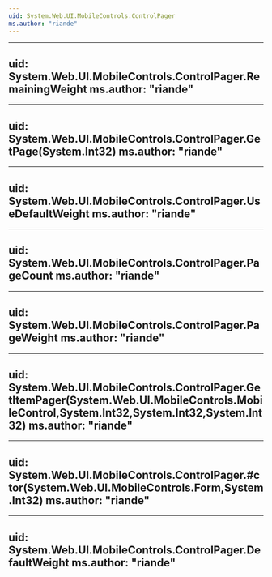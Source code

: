 ```yaml
---
uid: System.Web.UI.MobileControls.ControlPager
ms.author: "riande"
---
```


---
uid: System.Web.UI.MobileControls.ControlPager.RemainingWeight
ms.author: "riande"
---

---
uid: System.Web.UI.MobileControls.ControlPager.GetPage(System.Int32)
ms.author: "riande"
---

---
uid: System.Web.UI.MobileControls.ControlPager.UseDefaultWeight
ms.author: "riande"
---

---
uid: System.Web.UI.MobileControls.ControlPager.PageCount
ms.author: "riande"
---

---
uid: System.Web.UI.MobileControls.ControlPager.PageWeight
ms.author: "riande"
---

---
uid: System.Web.UI.MobileControls.ControlPager.GetItemPager(System.Web.UI.MobileControls.MobileControl,System.Int32,System.Int32,System.Int32)
ms.author: "riande"
---

---
uid: System.Web.UI.MobileControls.ControlPager.#ctor(System.Web.UI.MobileControls.Form,System.Int32)
ms.author: "riande"
---

---
uid: System.Web.UI.MobileControls.ControlPager.DefaultWeight
ms.author: "riande"
---
